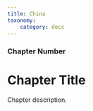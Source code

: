 ```yaml
---
title: China
taxonomy:
    category: docs
---
```


### Chapter Number

# Chapter Title

Chapter description.